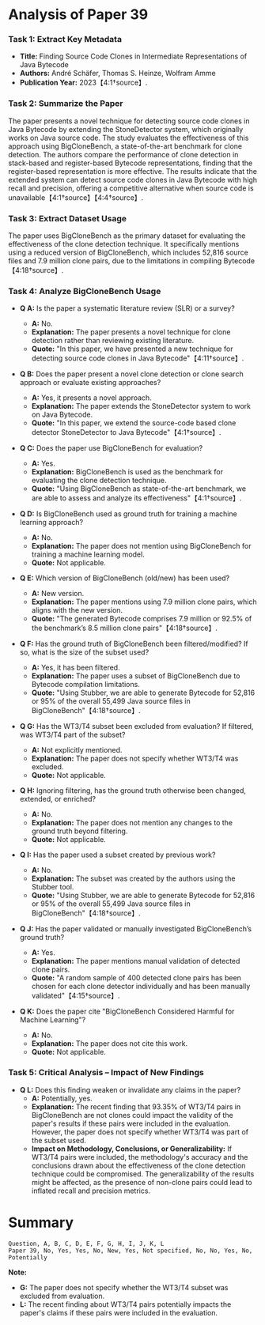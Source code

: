 # Analysis of Paper 39

### Task 1: Extract Key Metadata

- **Title:** Finding Source Code Clones in Intermediate Representations of Java Bytecode
- **Authors:** André Schäfer, Thomas S. Heinze, Wolfram Amme
- **Publication Year:** 2023【4:1†source】.

### Task 2: Summarize the Paper

The paper presents a novel technique for detecting source code clones in Java Bytecode by extending the StoneDetector system, which originally works on Java source code. The study evaluates the effectiveness of this approach using BigCloneBench, a state-of-the-art benchmark for clone detection. The authors compare the performance of clone detection in stack-based and register-based Bytecode representations, finding that the register-based representation is more effective. The results indicate that the extended system can detect source code clones in Java Bytecode with high recall and precision, offering a competitive alternative when source code is unavailable【4:1†source】【4:4†source】.

### Task 3: Extract Dataset Usage

The paper uses BigCloneBench as the primary dataset for evaluating the effectiveness of the clone detection technique. It specifically mentions using a reduced version of BigCloneBench, which includes 52,816 source files and 7.9 million clone pairs, due to the limitations in compiling Bytecode【4:18†source】.

### Task 4: Analyze BigCloneBench Usage

- **Q A:** Is the paper a systematic literature review (SLR) or a survey?
  - **A:** No.
  - **Explanation:** The paper presents a novel technique for clone detection rather than reviewing existing literature.
  - **Quote:** "In this paper, we have presented a new technique for detecting source code clones in Java Bytecode"【4:11†source】.

- **Q B:** Does the paper present a novel clone detection or clone search approach or evaluate existing approaches?
  - **A:** Yes, it presents a novel approach.
  - **Explanation:** The paper extends the StoneDetector system to work on Java Bytecode.
  - **Quote:** "In this paper, we extend the source-code based clone detector StoneDetector to Java Bytecode"【4:1†source】.

- **Q C:** Does the paper use BigCloneBench for evaluation?
  - **A:** Yes.
  - **Explanation:** BigCloneBench is used as the benchmark for evaluating the clone detection technique.
  - **Quote:** "Using BigCloneBench as state-of-the-art benchmark, we are able to assess and analyze its effectiveness"【4:1†source】.

- **Q D:** Is BigCloneBench used as ground truth for training a machine learning approach?
  - **A:** No.
  - **Explanation:** The paper does not mention using BigCloneBench for training a machine learning model.
  - **Quote:** Not applicable.

- **Q E:** Which version of BigCloneBench (old/new) has been used?
  - **A:** New version.
  - **Explanation:** The paper mentions using 7.9 million clone pairs, which aligns with the new version.
  - **Quote:** "The generated Bytecode comprises 7.9 million or 92.5% of the benchmark’s 8.5 million clone pairs"【4:18†source】.

- **Q F:** Has the ground truth of BigCloneBench been filtered/modified? If so, what is the size of the subset used?
  - **A:** Yes, it has been filtered.
  - **Explanation:** The paper uses a subset of BigCloneBench due to Bytecode compilation limitations.
  - **Quote:** "Using Stubber, we are able to generate Bytecode for 52,816 or 95% of the overall 55,499 Java source files in BigCloneBench"【4:18†source】.

- **Q G:** Has the WT3/T4 subset been excluded from evaluation? If filtered, was WT3/T4 part of the subset?
  - **A:** Not explicitly mentioned.
  - **Explanation:** The paper does not specify whether WT3/T4 was excluded.
  - **Quote:** Not applicable.

- **Q H:** Ignoring filtering, has the ground truth otherwise been changed, extended, or enriched?
  - **A:** No.
  - **Explanation:** The paper does not mention any changes to the ground truth beyond filtering.
  - **Quote:** Not applicable.

- **Q I:** Has the paper used a subset created by previous work?
  - **A:** No.
  - **Explanation:** The subset was created by the authors using the Stubber tool.
  - **Quote:** "Using Stubber, we are able to generate Bytecode for 52,816 or 95% of the overall 55,499 Java source files in BigCloneBench"【4:18†source】.

- **Q J:** Has the paper validated or manually investigated BigCloneBench’s ground truth?
  - **A:** Yes.
  - **Explanation:** The paper mentions manual validation of detected clone pairs.
  - **Quote:** "A random sample of 400 detected clone pairs has been chosen for each clone detector individually and has been manually validated"【4:15†source】.

- **Q K:** Does the paper cite "BigCloneBench Considered Harmful for Machine Learning"?
  - **A:** No.
  - **Explanation:** The paper does not cite this work.
  - **Quote:** Not applicable.

### Task 5: Critical Analysis – Impact of New Findings

- **Q L:** Does this finding weaken or invalidate any claims in the paper?
  - **A:** Potentially, yes.
  - **Explanation:** The recent finding that 93.35% of WT3/T4 pairs in BigCloneBench are not clones could impact the validity of the paper's results if these pairs were included in the evaluation. However, the paper does not specify whether WT3/T4 was part of the subset used.
  - **Impact on Methodology, Conclusions, or Generalizability:** If WT3/T4 pairs were included, the methodology's accuracy and the conclusions drawn about the effectiveness of the clone detection technique could be compromised. The generalizability of the results might be affected, as the presence of non-clone pairs could lead to inflated recall and precision metrics.

# Summary

```plaintext
Question, A, B, C, D, E, F, G, H, I, J, K, L
Paper 39, No, Yes, Yes, No, New, Yes, Not specified, No, No, Yes, No, Potentially
```

**Note:**  
- **G:** The paper does not specify whether the WT3/T4 subset was excluded from evaluation.
- **L:** The recent finding about WT3/T4 pairs potentially impacts the paper's claims if these pairs were included in the evaluation.
